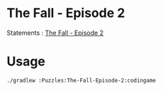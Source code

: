 # The Fall - Episode 2 

Statements : [The Fall - Episode 2 ](https://www.codingame.com/training/hard/the-last-crusade-episode-2)

# Usage 

```bash
./gradlew :Puzzles:The-Fall-Episode-2:codingame
```